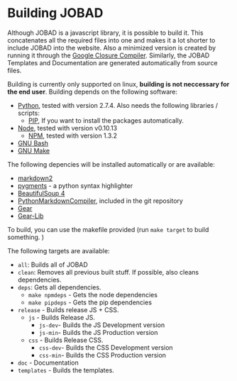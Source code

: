 # Building JOBAD

Although JOBAD is a javascript library, it is possible to build it. This concatenates all the required files into one and makes it a lot shorter to include JOBAD into the website. 
Also a minimized version is created by running it through the [Google Closure Compiler](https://developers.google.com/closure/compiler/). 
Similarly, the JOBAD Templates and Documentation are generated automatically from source files. 

Building is currently only supported on linux, **building is not neccessary for the end user**. Building depends on the following software: 

* [Python](http://www.python.org/), tested with version 2.7.4. Also needs the following libraries / scripts: 
    * [PIP](https://pypi.python.org/pypi/pip), If you want to install the packages automatically. 
* [Node](http://nodejs.org/), tested with version v0.10.13
    * [NPM](https://npmjs.org/), tested with version 1.3.2
* [GNU Bash](https://www.gnu.org/software/bash/)
* [GNU Make](https://www.gnu.org/software/make/)

The following depencies will be installed automatically or are available: 
* [markdown2](https://github.com/trentm/python-markdown2)
* [pygments](http://pygments.org/) - a python syntax highlighter
* [BeautifulSoup 4](http://www.crummy.com/software/BeautifulSoup/)
* [PythonMarkdownCompiler](https://github.com/tkw1536/PythonMarkdownCompiler), included in the git repository
* [Gear](https://npmjs.org/package/gear)
* [Gear-Lib](https://npmjs.org/package/gear-lib)


To build, you can use the makefile provided (run `make target` to build something. )

The following targets are available: 

* `all`: Builds all of JOBAD
* `clean`: Removes all previous built stuff. If possible, also cleans dependencies. 
* `deps`: Gets all dependencies. 
    * `make npmdeps` - Gets the node dependencies
    * `make pipdeps` - Gets the pip dependencies
* `release` - Builds release JS + CSS. 
    * `js` - Builds Release JS. 
        * `js-dev`- Builds the JS Development version
        * `js-min`- Builds the JS Production version
    * `css` - Builds Release CSS. 
        * `css-dev`- Builds the CSS Development version
        * `css-min`- Builds the CSS Production version
* `doc` - Documentation
* `templates` - Builds the templates.  